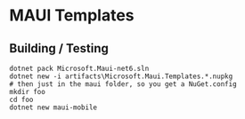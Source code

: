 
# MAUI Templates

## Building / Testing

```dotnetcli
dotnet pack Microsoft.Maui-net6.sln
dotnet new -i artifacts\Microsoft.Maui.Templates.*.nupkg
# then just in the maui folder, so you get a NuGet.config
mkdir foo
cd foo
dotnet new maui-mobile
```
